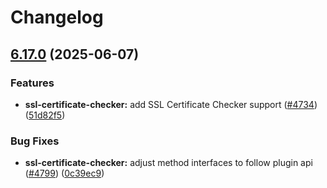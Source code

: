 # Changelog

## [6.17.0](https://github.com/danielsogl/awesome-cordova-plugins/compare/ssl-certificate-checker-v6.16.0...ssl-certificate-checker-v6.17.0) (2025-06-07)


### Features

* **ssl-certificate-checker:** add SSL Certificate Checker support ([#4734](https://github.com/danielsogl/awesome-cordova-plugins/issues/4734)) ([51d82f5](https://github.com/danielsogl/awesome-cordova-plugins/commit/51d82f581d059a62d2179dc9da89afd64e1e41d2))


### Bug Fixes

* **ssl-certificate-checker:** adjust method interfaces to follow plugin api ([#4799](https://github.com/danielsogl/awesome-cordova-plugins/issues/4799)) ([0c39ec9](https://github.com/danielsogl/awesome-cordova-plugins/commit/0c39ec959ab04e02065a98685f5293346f5939ac))

